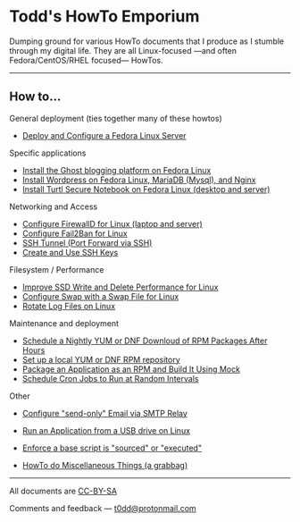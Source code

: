 # Todd's HowTo Emporium

Dumping ground for various HowTo documents that I produce as I stumble through
my digital life. They are all Linux-focused &mdash;and often Fedora/CentOS/RHEL
focused&mdash; HowTos.

---

## How to...

General deployment (ties together many of these howtos)
* [Deploy and Configure a Fedora Linux Server](https://github.com/taw00/howto/blob/master/howto-deploy-and-configure-a-minimalistic-fedora-linux-server.md)

Specific applications
* [Install the Ghost blogging platform on Fedora Linux](https://github.com/taw00/howto/blob/master/howto-install-ghost-on-fedora.md)
* [Install Wordpress on Fedora Linux, MariaDB (Mysql), and Nginx](https://github.com/taw00/howto/blob/master/howto-install-wordpress-on-fedora.md)
* [Install Turtl Secure Notebook on Fedora Linux (desktop and server)](https://github.com/taw00/turtl-rpm)

Networking and Access
* [Configure FirewallD for Linux (laptop and server)](https://github.com/taw00/howto/blob/master/howto-configure-firewalld.md)
* [Configure Fail2Ban for Linux](https://github.com/taw00/howto/blob/master/howto-configure-fail2ban.md)
* [SSH Tunnel (Port Forward via SSH)](https://github.com/taw00/howto/blob/master/howto-ssh-tunnel.md)
* [Create and Use SSH Keys](https://github.com/taw00/howto/blob/master/howto-ssh-keys.md)

Filesystem / Performance
* [Improve SSD Write and Delete Performance for Linux](https://github.com/taw00/howto/blob/master/howto-enable-ssd-trim-for-linux.md)
* [Configure Swap with a Swap File for Linux](https://github.com/taw00/howto/blob/master/howto-configure-swap-file-for-linux.md)
* [Rotate Log Files on Linux](https://github.com/taw00/howto/blob/master/howto-logrotate.md)

Maintenance and deployment
* [Schedule a Nightly YUM or DNF Downloud of RPM Packages After Hours](https://github.com/taw00/howto/blob/master/howto-schedule-cron-jobs-to-download-rpm-packages-after-hours.md)
* [Set up a local YUM or DNF RPM repository](https://github.com/taw00/howto/blob/master/howto-setup-a-local-yum-dnf-repository.md)
* [Package an Application as an RPM and Build It Using Mock](https://github.com/taw00/howto/blob/master/howto-package-an-app-as-an-rpm-and-build-it-using-mock.md)
* [Schedule Cron Jobs to Run at Random Intervals](https://github.com/taw00/howto/blob/master/howto-schedule-cron-jobs-to-run-at-random-intervals.md)

Other
* [Configure "send-only" Email via SMTP Relay](https://github.com/taw00/howto/blob/master/howto-configure-send-only-email-via-smtp-relay.md)
* [Run an Application from a USB drive on Linux](https://github.com/taw00/howto/blob/master/howto-run-an-application-from-a-usb-drive-on-linux.md)
* [Enforce a base script is "sourced" or "executed"](https://github.com/taw00/howto/blob/master/howto-enforce-bash-script-is-sourced-or-executed.md)

* [HowTo do Miscellaneous Things (a grabbag)](https://github.com/taw00/howto/blob/master/howto-miscellaneous-useful-things.md)

---

All documents are [CC-BY-SA](https://github.com/taw00/howto/blob/master/LICENSE.cc-by-sa.md)

Comments and feedback &mdash; <t0dd@protonmail.com>
